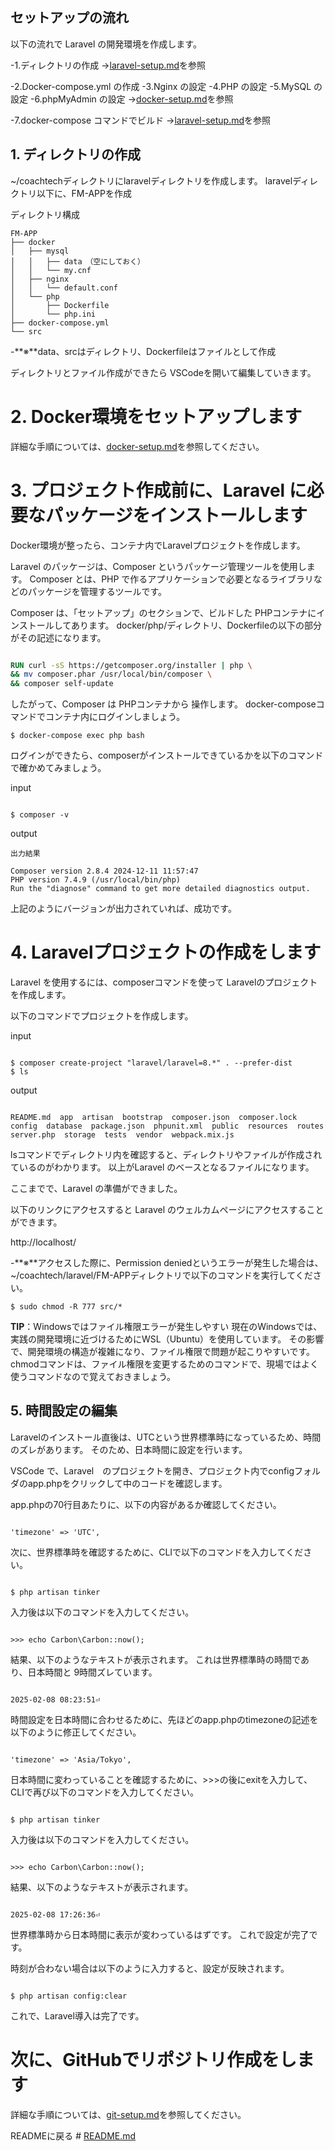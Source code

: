 ## セットアップの流れ

以下の流れで Laravel の開発環境を作成します。

-1.ディレクトリの作成
    →[laravel-setup.md](laravel-setup.md)を参照

-2.Docker-compose.yml の作成
-3.Nginx の設定
-4.PHP の設定
-5.MySQL の設定
-6.phpMyAdmin の設定
    →[docker-setup.md](docker-setup.md)を参照

-7.docker-compose コマンドでビルド
    →[laravel-setup.md](laravel-setup.md)を参照


## 1. ディレクトリの作成
~/coachtechディレクトリにlaravelディレクトリを作成します。 
laravelディレクトリ以下に、FM-APPを作成

ディレクトリ構成

```
FM-APP
├── docker
│   ├── mysql
│   │   ├── data　（空にしておく）
│   │   └── my.cnf
│   ├── nginx
│   │   └── default.conf
│   └── php
│       ├── Dockerfile
│       └── php.ini
├── docker-compose.yml
└── src
```

-**※**data、srcはディレクトリ、Dockerfileはファイルとして作成

ディレクトリとファイル作成ができたら VSCodeを開いて編集していきます。


# 2. Docker環境をセットアップします

詳細な手順については、[docker-setup.md](docker-setup.md)を参照してください。


# 3. プロジェクト作成前に、Laravel に必要なパッケージをインストールします

Docker環境が整ったら、コンテナ内でLaravelプロジェクトを作成します。

Laravel のパッケージは、Composer というパッケージ管理ツールを使用します。
Composer とは、PHP で作るアプリケーションで必要となるライブラリなどのパッケージを管理するツールです。

Composer は、「セットアップ」のセクションで、ビルドした PHPコンテナにインストールしてあります。
docker/php/ディレクトリ、Dockerfileの以下の部分がその記述になります。

```Dockerfile

RUN curl -sS https://getcomposer.org/installer | php \
&& mv composer.phar /usr/local/bin/composer \
&& composer self-update
```

したがって、Composer は PHPコンテナから 操作します。
docker-composeコマンドでコンテナ内にログインしましょう。

```
$ docker-compose exec php bash
```

ログインができたら、composerがインストールできているかを以下のコマンドで確かめてみましょう。

input
```PHPコンテナ内

$ composer -v
```

output
```PHPコンテナ内 
出力結果

Composer version 2.8.4 2024-12-11 11:57:47
PHP version 7.4.9 (/usr/local/bin/php)
Run the "diagnose" command to get more detailed diagnostics output.
```

上記のようにバージョンが出力されていれば、成功です。


# 4. Laravelプロジェクトの作成をします

Laravel を使用するには、composerコマンドを使って Laravelのプロジェクトを作成します。

以下のコマンドでプロジェクトを作成します。

input
```phpコンテナ内

$ composer create-project "laravel/laravel=8.*" . --prefer-dist
$ ls
```

output
```出力結果

README.md  app  artisan  bootstrap  composer.json  composer.lock  config  database  package.json  phpunit.xml  public  resources  routes  server.php  storage  tests  vendor  webpack.mix.js
```

lsコマンドでディレクトリ内を確認すると、ディレクトリやファイルが作成されているのがわかります。
以上がLaravel のベースとなるファイルになります。


ここまでで、Laravel の準備ができました。

以下のリンクにアクセスすると Laravel のウェルカムページにアクセスすることができます。

http://localhost/

-**※**アクセスした際に、Permission deniedというエラーが発生した場合は、~/coachtech/laravel/FM-APPディレクトリで以下のコマンドを実行してください。

```
$ sudo chmod -R 777 src/*
```

**TIP**：Windowsではファイル権限エラーが発生しやすい
現在のWindowsでは、実践の開発環境に近づけるためにWSL（Ubuntu）を使用しています。
その影響で、開発環境の構造が複雑になり、ファイル権限で問題が起こりやすいです。
chmodコマンドは、ファイル権限を変更するためのコマンドで、現場ではよく使うコマンドなので覚えておきましょう。


## 5. 時間設定の編集

Laravelのインストール直後は、UTCという世界標準時になっているため、時間のズレがあります。
そのため、日本時間に設定を行います。

VSCode で、Laravel　のプロジェクトを開き、プロジェクト内でconfigフォルダのapp.phpをクリックして中のコードを確認します。

app.phpの70行目あたりに、以下の内容があるか確認してください。

```app.php

'timezone' => 'UTC',
```

次に、世界標準時を確認するために、CLIで以下のコマンドを入力してください。

```PHPコンテナ

$ php artisan tinker
```

入力後は以下のコマンドを入力してください。

```PHPコンテナ

>>> echo Carbon\Carbon::now();
```

結果、以下のようなテキストが表示されます。
これは世界標準時の時間であり、日本時間と 9時間ズレています。

```出力結果

2025-02-08 08:23:51⏎
```

時間設定を日本時間に合わせるために、先ほどのapp.phpのtimezoneの記述を以下のように修正してください。

```app.php

'timezone' => 'Asia/Tokyo',
```

日本時間に変わっていることを確認するために、>>>の後にexitを入力して、CLIで再び以下のコマンドを入力してください。

```PHPコンテナ

$ php artisan tinker
```

入力後は以下のコマンドを入力してください。

```phpコンテナ

>>> echo Carbon\Carbon::now();
```

結果、以下のようなテキストが表示されます。

```出力結果

2025-02-08 17:26:36⏎
```

世界標準時から日本時間に表示が変わっているはずです。
これで設定が完了です。

時刻が合わない場合は以下のように入力すると、設定が反映されます。

```PHPコンテナ

$ php artisan config:clear
```

これで、Laravel導入は完了です。


# 次に、GitHubでリポジトリ作成をします

詳細な手順については、[git-setup.md](git-setup.md)を参照してください。

READMEに戻る # [README.md](../README.md)

